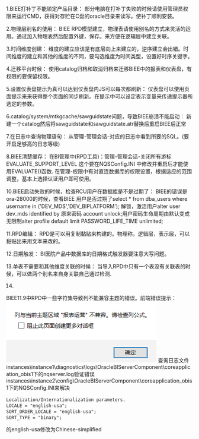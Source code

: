 1.BIEE打补丁不能锁定产品目录：
部分电脑在打补丁失败的时候请使用管理员权限来运行CMD，获得对存贮在C盘的oracle目录来读写。使补丁顺利安装。

2.物理层别名的使用：
BIEE RPD模型建立，物理表请使用别名的方式来灵活的运用。通过加入物理表然后配置外键，保存。来方便在逻辑层中建立关联。

3.时间维度创建：
维度的建立应该是有底层向上来建立的，逆序建立会出错。时间维度的建立和其他的维度的不同，要勾选维度为时间类型，设置好时序关键字。

4.迁移平台时候：
使用catalog归档和取消归档来迁移BIEE中的报表和仪表盘，有权限的要保留权限。

5.设置仪表盘提示为真可以达到仪表盘内JS可以每次都刷新：
仪表盘可以使用页面提示来来获得整个页面的同步刷新。在提示中可以设定表示变量来传递提示器所选定的参数。

6.catalog/system/mtkgcache/sawguidstate问题，导致BIEE崩溃不能启动：
新建一个catalog然后将sawguidstate和sawguidstate.atr替换后重启BIEE后正常

7.在日志中查询物理语句：
从管理-管理会话-对应的日志中看到所要的SQL。(要开启足够高的日志等级)

8.BIEE清楚缓存： 
在BI管理中(RPD工具)：管理-管理会话-关闭所有游标
EVALUATE_SUPPORT_LEVEL 这个要在NQSConfig.INI 中修改并重启后才能使用EVALUATE()函数.
在管理-权限中有对直连数据库的权限设置，根据适应的范围调整，基本上选择认证用户即可使用。

10.BIEE启动失败的时候，检查RCU用户在数据库是不是过期了：
BIEE的错误是ora-28000的时候，查看BIEE 用户是否过期了select * from dba_users where username in ('DEV_MDS','DEV_BIPLATFORM'); 解锁，激活用户alter user dev_mds identified by 原来密码 account unlock;用户密码生命周期由默认变成无限制alter profile default limit PASSWORD_LIFE_TIME unlimited;

11.RPD编辑：
RPD是可以用复制黏贴来构建的。物理称，逻辑层，表示层，可以黏贴出来用文本来改的。

12.日期触发：
BI医院产品中数据库的日期格式触发器要注意大写问题。

13.单表不需要和其他维度关联的时候：
当导入RPD中只有一个表没有关联表的时候，可以做两个别名来自身关联自己通过检测.

14.
BIEE11.9中RPD中一些字符集导致列不能兼容主题的错误。前端错误提示：
![](image/1.png)
查询日志文件instances\instance1\diagnostics\logs\OracleBIServerComponent\coreapplication_obis1下的nqserver.log验证错误
instances\instance2\config\OracleBIServerComponent\coreapplication_obis1下的NQSConfig.INI来解决
```
Localization/Internationalization parameters.
LOCALE = "english-usa"; 
SORT_ORDER_LOCALE = "english-usa"; 
SORT_TYPE = "binary"; 
```
的english-usa修改为Chinese-simplified   
